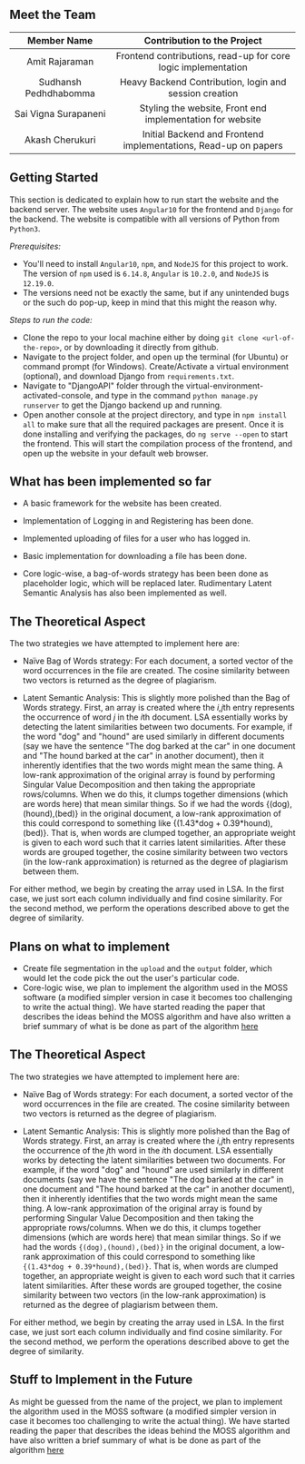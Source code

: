

## Meet the Team

|      Member Name      |                 Contribution to the Project                  |
| :-------------------: | :----------------------------------------------------------: |
|    Amit Rajaraman     | Frontend contributions, read-up for core logic implementation |
| Sudhansh Pedhdhabomma |    Heavy Backend Contribution, login and session creation    |
| Sai Vigna Surapaneni  |  Styling the website, Front end implementation for website   |
|    Akash Cherukuri    | Initial Backend and Frontend implementations, Read-up on papers |



## Getting Started

This section is dedicated to explain how to run start the website and the backend server. The website uses `Angular10` for the frontend and `Django` for the backend. The website is compatible with all versions of Python from `Python3`.

*Prerequisites:*

- You'll need to install `Angular10`, `npm`, and `NodeJS` for this project to work. The version of `npm` used is `6.14.8`, `Angular` is `10.2.0`, and `NodeJS` is `12.19.0`.
- The versions need not be exactly the same, but if any unintended bugs or the such do pop-up, keep in mind that this might the reason why.



*Steps to run the code:*

- Clone the repo to your local machine either by doing `git clone <url-of-the-repo>`, or by downloading it directly from github.
- Navigate to the project folder, and open up the terminal (for Ubuntu) or command prompt (for Windows). Create/Activate a virtual environment (optional), and download Django from `requirements.txt`.
- Navigate to "DjangoAPI" folder through the virtual-environment-activated-console, and type in the command `python manage.py runserver` to get the Django backend up and running.
- Open another console at the project directory, and type in `npm install all` to make sure that all the required packages are present. Once it is done installing and verifying the packages, do `ng serve --open` to start the frontend. This will start the compilation process of the frontend, and open up the website in your default web browser.



## What has been implemented so far

- A basic framework for the website has been created. 

- Implementation of Logging in and Registering has been done.
- Implemented uploading of files for a user who has logged in.
- Basic implementation for downloading a file has been done. 
- Core logic-wise, a bag-of-words strategy has been been done as placeholder logic, which will be replaced later. Rudimentary Latent Semantic Analysis has also been implemented as well.



## The Theoretical Aspect

The two strategies we have attempted to implement here are:

* Naïve Bag of Words strategy: For each document, a sorted vector of the word occurrences in the file are created. The cosine similarity between two vectors is returned as the degree of plagiarism.

* Latent Semantic Analysis: This is slightly more polished than the Bag of Words strategy. First, an array is created where the *i,j*th entry represents the occurrence of word *j* in the *i*th document. LSA essentially works by detecting the latent similarities between two documents. For example, if the word "dog" and "hound" are used similarly in different documents (say we have the sentence "The dog barked at the car" in one document and "The hound barked at the car" in another document), then it inherently identifies that the two words might mean the same thing. A low-rank approximation of the original array is found by performing Singular Value Decomposition and then taking the appropriate rows/columns. When we do this, it clumps together dimensions (which are words here) that mean similar things. So if we had the words {(dog),(hound),(bed)} in the original document, a low-rank approximation of this could correspond to something like {(1.43\*dog + 0.39\*hound),(bed)}. That is, when words are clumped together, an appropriate weight is given to each word such that it carries latent similarities. After these words are grouped together, the cosine similarity between two vectors (in the low-rank approximation) is returned as the degree of plagiarism between them.

For either method, we begin by creating the array used in LSA. In the first case, we just sort each column individually and find cosine similarity. For the second method, we perform the operations described above to get the degree of similarity.



## Plans on what to implement

- Create file segmentation in the `upload` and the `output` folder, which would let the code pick the out the user's particular code.
- Core-logic wise, we plan to implement the algorithm used in the MOSS software (a modified simpler version in case it becomes too challenging to write the actual thing). We have started reading the paper that describes the ideas behind the MOSS algorithm and have also written a brief summary of what is be done as part of the algorithm [here](https://amitrajaraman.github.io/blog/moss)

## The Theoretical Aspect

The two strategies we have attempted to implement here are:

* Naïve Bag of Words strategy: For each document, a sorted vector of the word occurrences in the file are created. The cosine similarity between two vectors is returned as the degree of plagiarism.

* Latent Semantic Analysis: This is slightly more polished than the Bag of Words strategy. First, an array is created where the *i,j*th entry represents the occurrence of the *j*th word in the *i*th document. LSA essentially works by detecting the latent similarities between two documents. For example, if the word "dog" and "hound" are used similarly in different documents (say we have the sentence "The dog barked at the car" in one document and "The hound barked at the car" in another document), then it inherently identifies that the two words might mean the same thing. A low-rank approximation of the original array is found by performing Singular Value Decomposition and then taking the appropriate rows/columns. When we do this, it clumps together dimensions (which are words here) that mean similar things. So if we had the words `{(dog),(hound),(bed)}` in the original document, a low-rank approximation of this could correspond to something like `{(1.43*dog + 0.39*hound),(bed)}`. That is, when words are clumped together, an appropriate weight is given to each word such that it carries latent similarities. After these words are grouped together, the cosine similarity between two vectors (in the low-rank approximation) is returned as the degree of plagiarism between them.

For either method, we begin by creating the array used in LSA. In the first case, we just sort each column individually and find cosine similarity. For the second method, we perform the operations described above to get the degree of similarity.

## Stuff to Implement in the Future

As might be guessed from the name of the project, we plan to implement the algorithm used in the MOSS software (a modified simpler version in case it becomes too challenging to write the actual thing). We have started reading the paper that describes the ideas behind the MOSS algorithm and have also written a brief summary of what is be done as part of the algorithm [here](https://amitrajaraman.github.io/blog/moss)
